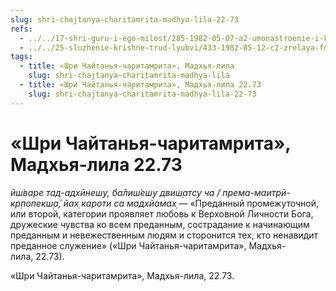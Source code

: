 ```yaml
---
slug: shri-chajtanya-charitamrita-madhya-lila-22-73
refs:
  - ../../17-shri-guru-i-ego-milost/285-1982-05-07-a2-umonastroenie-i-kachestva-achari.md
  - ../../25-sluzhenie-krishne-trud-lyubvi/433-1982-05-12-c2-zrelaya-forma-predannosti-gospodu-sluzhenie-guru-i-vajshnavam.md
tags:
  - title: «Шри Чайтанья-чаритамрита», Мадхья-лила
    slug: shri-chajtanya-charitamrita-madhya-lila
  - title: «Шри Чайтанья-чаритамрита», Мадхья-лила 22.73
    slug: shri-chajtanya-charitamrita-madhya-lila-22-73
---
```


# «Шри Чайтанья-чаритамрита», Мадхья-лила 22.73

*ӣш́варе тад-адхӣнеш̣у, ба̄лиш́еш̣у двиш̣атсу ча / према-маитрӣ-кр̣попекш̣а̄, йах̣ кароти са мадхйамах̣* — «Преданный промежуточной, или второй, категории проявляет любовь к Верховной Личности Бога, дружеские чувства ко всем преданным, сострадание к начинающим преданным и невежественным людям и сторонится тех, кто ненавидит преданное служение» («Шри Чайтанья-чаритамрита», Мадхья-лила, 22.73).

«Шри Чайтанья-чаритамрита», Мадхья-лила, 22.73.


